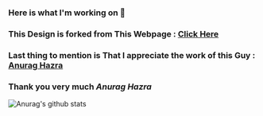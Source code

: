 ### Here is what I'm working on 👋

### This Design is forked from This Webpage : <a href="https://github.com/anuraghazra/github-readme-stats">Click Here</a>

### Last thing to mention is That I appreciate the work of this Guy : <a href="https://github.com/anuraghazra">Anurag Hazra
</a>

### Thank you very much <i>Anurag Hazra
</i>

![Anurag's github stats](https://github-readme-stats.vercel.app/api?username=anuraghazra&show_icons=true)
